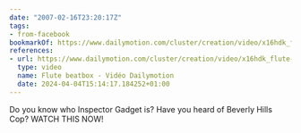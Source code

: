 ```yaml
---
date: "2007-02-16T23:20:17Z"
tags:
- from-facebook
bookmarkOf: https://www.dailymotion.com/cluster/creation/video/x16hdk_flute-beatbox
references:
- url: https://www.dailymotion.com/cluster/creation/video/x16hdk_flute-beatbox
  type: video
  name: Flute beatbox - Vidéo Dailymotion
  date: 2024-04-04T15:14:17.184252+01:00
---
```

Do you know who Inspector Gadget is? Have you heard of Beverly Hills Cop? WATCH THIS NOW!
